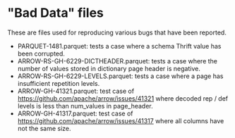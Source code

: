 <!--
  ~ Licensed to the Apache Software Foundation (ASF) under one
  ~ or more contributor license agreements.  See the NOTICE file
  ~ distributed with this work for additional information
  ~ regarding copyright ownership.  The ASF licenses this file
  ~ to you under the Apache License, Version 2.0 (the
  ~ "License"); you may not use this file except in compliance
  ~ with the License.  You may obtain a copy of the License at
  ~
  ~   http://www.apache.org/licenses/LICENSE-2.0
  ~
  ~ Unless required by applicable law or agreed to in writing,
  ~ software distributed under the License is distributed on an
  ~ "AS IS" BASIS, WITHOUT WARRANTIES OR CONDITIONS OF ANY
  ~ KIND, either express or implied.  See the License for the
  ~ specific language governing permissions and limitations
  ~ under the License.
  -->
# "Bad Data" files

These are files used for reproducing various bugs that have been reported.

* PARQUET-1481.parquet: tests a case where a schema Thrift value has been
  corrupted.
* ARROW-RS-GH-6229-DICTHEADER.parquet: tests a case where the number of values
  stored in dictionary page header is negative.
* ARROW-RS-GH-6229-LEVELS.parquet: tests a case where a page has insufficient 
  repetition levels.
* ARROW-GH-41321.parquet: test case of https://github.com/apache/arrow/issues/41321
  where decoded rep / def levels is less than num_values in page_header.
* ARROW-GH-41317.parquet: test case of https://github.com/apache/arrow/issues/41317
  where all columns have not the same size.
